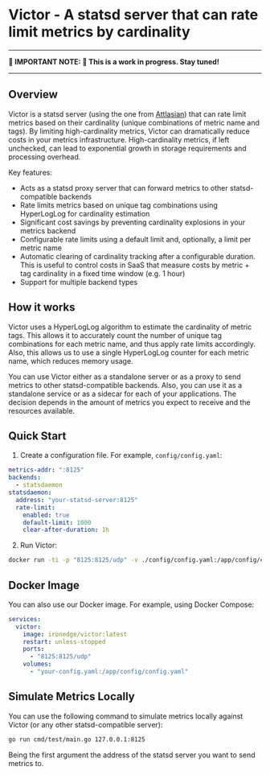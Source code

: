 # Victor - A statsd server that can rate limit metrics by cardinality

---

**:construction_worker: IMPORTANT NOTE: :construction_worker: This is a work in progress. Stay tuned!**

---

## Overview

Victor is a statsd server (using the one from [Attlasian](https://github.com/atlassian/gostatsd)) that can rate limit metrics based on their cardinality (unique combinations of metric name and tags). By limiting high-cardinality metrics, Victor can dramatically reduce costs in your metrics infrastructure. High-cardinality metrics, if left unchecked, can lead to exponential growth in storage requirements and processing overhead.

Key features:

- Acts as a statsd proxy server that can forward metrics to other statsd-compatible backends
- Rate limits metrics based on unique tag combinations using HyperLogLog for cardinality estimation
- Significant cost savings by preventing cardinality explosions in your metrics backend
- Configurable rate limits using a default limit and, optionally, a limit per metric name
- Automatic clearing of cardinality tracking after a configurable duration. This is useful to control costs in SaaS that measure costs by metric + tag cardinality in a fixed time window (e.g. 1 hour)
- Support for multiple backend types

## How it works

Victor uses a HyperLogLog algorithm to estimate the cardinality of metric tags. This allows it to accurately count the number of unique tag combinations for each metric name, and thus apply rate limits accordingly. Also, this allows us to use a single HyperLogLog counter for each metric name, which reduces memory usage.

You can use Victor either as a standalone server or as a proxy to send metrics to other statsd-compatible backends. Also, you can use it as a standalone service or as a sidecar for each of your applications. The decision depends in the amount of metrics you expect to receive and the resources available.

## Quick Start

1. Create a configuration file. For example, `config/config.yaml`:

```yaml
metrics-addr: ":8125"
backends:
  - statsdaemon
statsdaemon:
  address: "your-statsd-server:8125"
  rate-limit:
    enabled: true
    default-limit: 1000
    clear-after-duration: 1h
```

2. Run Victor:

```bash
docker run -ti -p "8125:8125/udp" -v ./config/config.yaml:/app/config/config.yaml ironedge/victor:latest
```

## Docker Image

You can also use our Docker image. For example, using Docker Compose:

```yaml
services:
  victor:
    image: ironedge/victor:latest
    restart: unless-stopped
    ports:
      - "8125:8125/udp"
    volumes:
      - "your-config.yaml:/app/config/config.yaml"
```

## Simulate Metrics Locally

You can use the following command to simulate metrics locally against Victor (or any other statsd-compatible server):

```bash
go run cmd/test/main.go 127.0.0.1:8125
```

Being the first argument the address of the statsd server you want to send metrics to.




